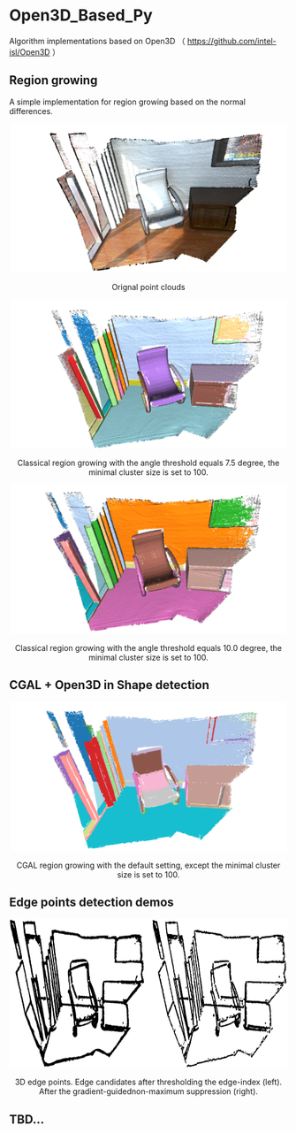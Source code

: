 # Open3D_Based_Py

Algorithm implementations based on Open3D （ https://github.com/intel-isl/Open3D ）

## Region growing
A simple implementation for region growing based on the normal differences. 

<div align=center><img src="https://github.com/GeoVectorMatrix/Open3D_Based_Py/blob/main/Imgs/RG_0.png" width="500" height="270"/><br/></div>
<p align="center">Orignal point clouds </p>

<div align=center><img src="https://github.com/GeoVectorMatrix/Open3D_Based_Py/blob/main/Imgs/RG7_5.png" width="500" height="270"/><br/></div>
<p align="center"> Classical region growing with the angle threshold equals 7.5 degree, the minimal cluster size is set to 100.  </p>

<div align=center><img src="https://github.com/GeoVectorMatrix/Open3D_Based_Py/blob/main/Imgs/RG_10.png" width="500" height="270"/><br/></div>
<p align="center"> Classical region growing with the angle threshold equals 10.0 degree, the minimal cluster size is set to 100.  </p>

## CGAL + Open3D in Shape detection

<div align=center><img src="https://github.com/GeoVectorMatrix/Open3D_Based_Py/blob/main/Imgs/RG_CGAL.png" width="500" height="270"/><br/></div>
<p align="center"> CGAL region growing with the default setting, except the minimal cluster size is set to 100. </p>

## Edge points detection demos
<div align=center><img src="https://github.com/GeoVectorMatrix/Open3D_Based_Py/blob/main/Imgs/Edges.png" width="750" height="270"/><br/></div>
<p align="center"> 3D edge points. Edge candidates after thresholding the edge-index (left). After the gradient-guidednon-maximum suppression (right). </p>

## TBD...

